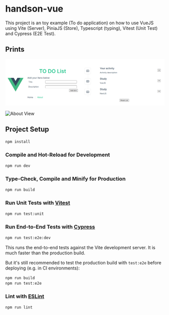 # handson-vue

This project is an toy example (To do application) on how to use VueJS using Vite (Server), PiniaJS (Store), Typescript (typing), Vitest (Unit Test) and Cypress (E2E Test).

## Prints
![Add and List View](./AddListView.png?raw=true "Add and List View")

![About View](./AboutView.png.png?raw=true "About View")

## Project Setup

```sh
npm install
```

### Compile and Hot-Reload for Development

```sh
npm run dev
```

### Type-Check, Compile and Minify for Production

```sh
npm run build
```

### Run Unit Tests with [Vitest](https://vitest.dev/)

```sh
npm run test:unit
```

### Run End-to-End Tests with [Cypress](https://www.cypress.io/)

```sh
npm run test:e2e:dev
```

This runs the end-to-end tests against the Vite development server.
It is much faster than the production build.

But it's still recommended to test the production build with `test:e2e` before deploying (e.g. in CI environments):

```sh
npm run build
npm run test:e2e
```

### Lint with [ESLint](https://eslint.org/)

```sh
npm run lint
```

